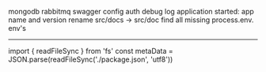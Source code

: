 mongodb
rabbitmq
swagger
config
auth
debug
log application started: app name and version
rename src/docs -> src/doc
find all missing process.env. env's

---

import { readFileSync } from 'fs'
const metaData = JSON.parse(readFileSync('./package.json', 'utf8'))
